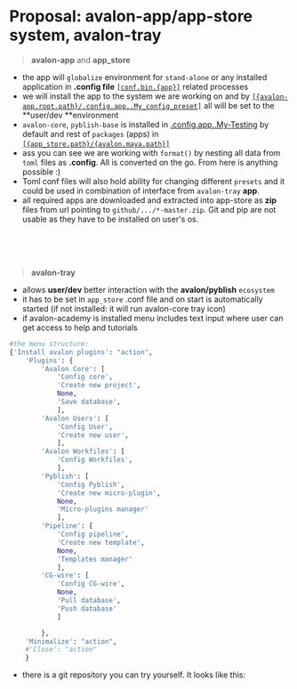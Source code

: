 # Proposal: **avalon-app/app-store** system, **avalon-tray**

> **avalon-app** and **app_store**

- the app will `globalize` environment for `stand-alone` or any installed application in **.config file** [`[conf.bin.{app}]`](https://github.com/jezscha/avalon-app/blob/682469d31b98510f6f6efb2b247f8550e445d105/.config.app_store..My-Testing#L18) related processes
- we will install the app to the system we are working on and by [`[{avalon-app.root.path}/.config.app..My_config_preset]`](https://github.com/jezscha/avalon-app/blob/master/.config.app..My-Testing) all will be
set to the **user/dev **environment
- `avalon-core`, `pyblish-base` is installed in [.config.app..My-Testing](https://github.com/jezscha/avalon-app/blob/master/.config.app..My-Testing) by default and rest of `packages` (apps) in [`[{app_store.path}/{avalon.maya.path}]`]()
- ass you can see we are working with `format()` by nesting all data from `toml` files as  **.config**. All is converted on the go. From here is anything possible :)
- Toml conf files will also hold ability for changing different `presets` and it could be used
in combination of interface from `avalon-tray` **app**.
- all required apps are downloaded and extracted into app-store as **zip** files from url pointing to `github/.../*-master.zip`. Git and pip are not usable as they have to be installed on user's os.
</br>
</br>
</br>

> **avalon-tray**

- allows **user/dev** better interaction with the **avalon/pyblish** `ecosystem`
- it has to be set in `app_store` .conf file and on start is automatically started (if not installed: it will run avalon-core tray icon)
- if avalon-academy is installed menu includes text input where user can get access to help and tutorials

```python
#the menu structure:
{'Install avalon plugins': "action",
    'Plugins': {
        'Avalon Core': [
            'Config core',
            'Create new project',
            None,
            'Save database',
            ],
        'Avalon Users': [
            'Config User',
            'Create new user',
            ],
        'Avalon Workfiles': [
            'Config Workfiles',
            ],
        'Pyblish': [
            'Config Pyblish',
            'Create new micro-plugin',
            None,
            'Micro-plugins manager'
            ],
        'Pipeline': [
            'Config pipeline',
            'Create new template',
            None,
            'Templates manager'
            ],
        'CG-wire': [
            'Config CG-wire',
            None,
            'Pull database',
            'Push database'
            ]

        },
    'Minimalize': "action",
    #'Close': "action"
    }

```
- there is a git repository you can try yourself. It looks like this:

